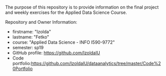 
The purpose of this repository is to provide information on the final project and weekly exercises for the Applied Data Science Course.

Repository and Owner Information:

  - firstname: "Izolda"
  - lastname: "Fetko"
  - course: "Applied Data Science - INFO I590-9772"
  - semester: sp19
  - GitHub profile: https://github.com/IzoldaIU
  - Code portfolio:https://github.com/IzoldaIU/dataanalytics/tree/master/Code%20Portfolio
